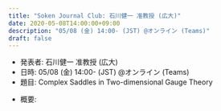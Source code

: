 ```yaml
---
title: "Soken Journal Club: 石川健一 准教授 (広大)"
date: 2020-05-08T14:00:00+09:00
description: "05/08 (金) 14:00- (JST) @オンライン (Teams)"
draft: false
---
```


- 発表者:
石川健一 准教授 (広大)
- 日時:
05/08 (金) 14:00- (JST) @オンライン (Teams)
- 題目:
Complex Saddles in Two-dimensional Gauge Theory

<!--more-->

- 概要:

